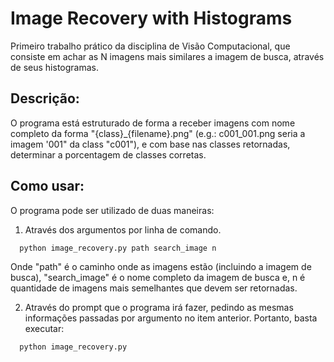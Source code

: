 # Image Recovery with Histograms
Primeiro trabalho prático da disciplina de Visão Computacional, que consiste em achar as N imagens mais similares a imagem de busca, através de seus histogramas.

## Descrição:
O programa está estruturado de forma a receber imagens com nome completo da forma "{class}_{filename}.png" (e.g.: c001_001.png seria a imagem '001" da class "c001"), e com base nas classes retornadas, determinar a porcentagem de classes corretas.

## Como usar:
O programa pode ser utilizado de duas maneiras:
1. Através dos argumentos por linha de comando.

```bash
  python image_recovery.py path search_image n
```
Onde "path" é o caminho onde as imagens estão (incluindo a imagem de busca), "search_image" é o nome completo da imagem de busca e, n é quantidade de imagens mais semelhantes que devem ser retornadas.

2. Através do prompt que o programa irá fazer, pedindo as mesmas informações passadas por argumento no item anterior. Portanto, basta executar:

```bash
  python image_recovery.py
```
